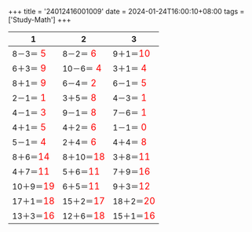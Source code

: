 +++ 
title = '24012416001009' 
date = 2024-01-24T16:00:10+08:00 
tags = ['Study-Math'] 
+++ 

1 | 2 | 3 
-- | -- | -- 
8－3＝<font color=red size=4> 5</font> | 8－2＝<font color=red size=4> 6</font> | 9＋1＝<font color=red size=4>10</font> 
6＋3＝<font color=red size=4> 9</font> | 10－6＝<font color=red size=4> 4</font> | 3＋1＝<font color=red size=4> 4</font> 
8＋1＝<font color=red size=4> 9</font> | 6－4＝<font color=red size=4> 2</font> | 6－1＝<font color=red size=4> 5</font> 
2－1＝<font color=red size=4> 1</font> | 3＋5＝<font color=red size=4> 8</font> | 4－3＝<font color=red size=4> 1</font> 
4－1＝<font color=red size=4> 3</font> | 9－1＝<font color=red size=4> 8</font> | 7－6＝<font color=red size=4> 1</font> 
4＋1＝<font color=red size=4> 5</font> | 4＋2＝<font color=red size=4> 6</font> | 1－1＝<font color=red size=4> 0</font> 
5－1＝<font color=red size=4> 4</font> | 2＋4＝<font color=red size=4> 6</font> | 4＋4＝<font color=red size=4> 8</font> 
8＋6＝<font color=red size=4>14</font> | 8＋10＝<font color=red size=4>18</font> | 3＋8＝<font color=red size=4>11</font> 
4＋7＝<font color=red size=4>11</font> | 5＋6＝<font color=red size=4>11</font> | 7＋9＝<font color=red size=4>16</font> 
10＋9＝<font color=red size=4>19</font> | 6＋5＝<font color=red size=4>11</font> | 9＋3＝<font color=red size=4>12</font> 
17＋1＝<font color=red size=4>18</font> | 15＋2＝<font color=red size=4>17</font> | 18＋2＝<font color=red size=4>20</font> 
13＋3＝<font color=red size=4>16</font> | 12＋6＝<font color=red size=4>18</font> | 15＋1＝<font color=red size=4>16</font> 

